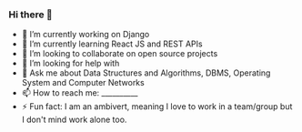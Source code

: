 ### Hi there 👋

- 🔭 I’m currently working on Django
- 🌱 I’m currently learning React JS and REST APIs
- 👯 I’m looking to collaborate on open source projects
- 🤔 I’m looking for help with 
- 💬 Ask me about Data Structures and Algorithms, DBMS, Operating System and Computer Networks
- 📫 How to reach me: __________
- ⚡ Fun fact: I am an ambivert, meaning I love to work in a team/group but I don't mind work alone too.

